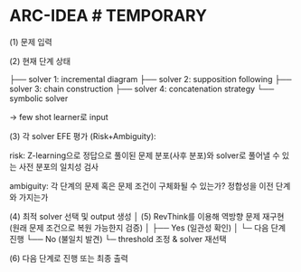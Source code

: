 # ARC-IDEA # TEMPORARY
(1) 문제 입력

(2) 현재 단계 상태

├── solver 1: incremental diagram
├── solver 2: supposition following
├── solver 3: chain construction
├── solver 4: concatenation strategy
└── symbolic solver

→ few shot learner로 input

(3) 각 solver EFE 평가 (Risk+Ambiguity):

risk: Z-learning으로 정답으로 풀이된 문제 분포(사후 분포)와 solver로 풀어낼 수 있는 사전 분포의 일치성 검사

ambiguity: 각 단계의 문제 혹은 문제 조건이 구체화될 수 있는가? 정합성을 이전 단계와 가지는가

(4) 최적 solver 선택 및 output 생성
│
(5) RevThink를 이용해 역방향 문제 재구현 (원래 문제 조건으로 복원 가능한지 검증)
│
├── Yes (일관성 확인)
│     └─ 다음 단계 진행
└── No (불일치 발견)
└─ threshold 조정 & solver 재선택


(6) 다음 단계로 진행 또는 최종 출력

